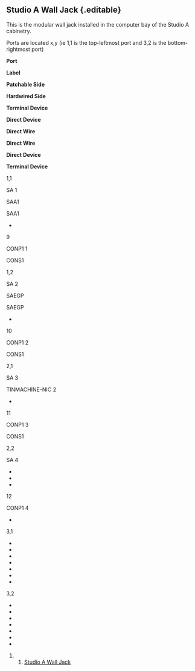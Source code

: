 Studio A Wall Jack {.editable}
------------------

This is the modular wall jack installed in the computer bay of the
Studio A cabinetry.

Ports are located x,y (ie 1,1 is the top-leftmost port and 3,2 is the
bottom-rightmost port)

**Port**

**Label**

**Patchable Side**

**Hardwired Side**

**Terminal Device**

**Direct Device**

**Direct Wire**

**Direct Wire**

**Direct Device**

**Terminal Device**

1,1

SA 1

SAA1

SAA1

-

9

CONP1 1

CONS1

1,2

SA 2

SAEGP

SAEGP

-

10

CONP1 2

CONS1

2,1

SA 3

TINMACHINE-NIC 2

-

11

CONP1 3

CONS1

2,2

SA 4

-

-

-

12

CONP1 4

-

3,1

-

-

-

-

-

-

-

3,2

-

-

-

-

-

-

-

1.  1. [Studio A Wall Jack](#Studio_A_Wall_Jack)

